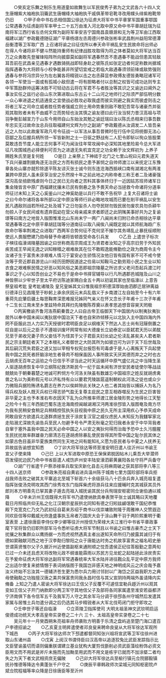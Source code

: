 <!-- { "loadSidebar": true } -->
　　○癸亥定乐舞之制乐生用道童如故舞生以军民俊秀子弟为之文武各六十四人文生唐帽紫大袖袍执羽籥武生唐帽绛大袖袍执干戚俱革带皂靴寻改用幞头绯紫袍靴带仍旧
　　○甲子命中书右丞相信国公徐达为征虏大将军中书平章掌军国重事鄂国公常遇春为征虏副将军率甲士二十五万由淮入河北取中原又命中书平章胡廷瑞为征南将军江西行省左丞何文辉为副将军率安吉宁国南昌袁赣滁和无为等卫军由江西取福建以湖广参政戴德随征湖广平章杨璟左丞周德兴参政张彬率武昌荆州益阳常德潭岳衡澧等卫军取广西  上召诸将谕之曰征伐所以奉天命平祸乱安生民故命将出师必在得人今诸将非不健斗然能持重师有纪律战胜攻取得为将之体者莫如大将军达当百万之众勇敢先登摧锋陷阵所向披靡莫如副将军遇春然吾不患遇春不能战但患其轻敌耳吾前在武昌亲见遇春才遇数骑挑战即轻身赴之彼陈氏如张定边者何足称数尚据城指挥遇春为大将顾与小校争能甚非所望切宜戒之若临大敌遇春须领前锋或敌势强则遇春与参将冯宗异分为左右翼各将精锐以击之右丞薛显参政傅友德皆勇略冠诸军可各领一军使当一面或有孤城小敌但遣一将有胆略者付以总制之权皆可成功达则专主中军策励群帅运筹决胜不可轻动古云将在军君不与者胜汝等其识之又谕达曰阃外之事汝实任之兹行必自山东次第进取山东古云十二山河之地师行之际须严部伍明分数一众心审进退之机适通变之宜使战必胜攻必取我虚而彼实则避之我实而彼虚则击之将者三军之司命立威者胜任势者强威立则士用命势重则敌不敢犯吾常与诸豪杰并驱观其取败者未有不由威不立而势轻也汝其慎之谕友德曰此行汝当努力昔汉高祖与项羽争衡彭越宣力于山东今用师自山东始汝其勉之谕廷瑞曰汝以陈氏丞相来归事吾数年忠实无过故命汝总兵往取福建何文辉为尔之副湖广参政戴德从汝调发二人皆吾亲近之人勿以此故废军政凡号令征战一以军法从事吾昔微时在行伍中见将统御无法心窃鄙之及后握兵柄所领一军皆新附之士一日驱之野战有二人犯令即斩以徇众皆股栗莫敢违吾节度人能立志何事不可为闻汝往年常攻闽中必深知其地里险易今总大军进征凡攻围城邑必择便利可否为之进退无失机宜克定之功全赖于汝文辉初为  上养子赐姓朱氏至是复何姓
　　○是日  上亲祭上下神祗于北门之七里山祝曰元君失道天下兵兴豪雄割据角逐无治民之方而有损民之患予甚悯之自帅师渡江以来抚定江东豫章各处山寨亦就殄除遂平陈友谅灭张士诚今则东连沧海西抵峡口南有湖湘北有两淮兼跨中原民人虽未获享治安之乐然揆十年之前此地之内称帝者三称王者二及诸豪强深沟高垒掊歛残虐则今日之民已无向者之苦料其事体终归于一近因姑苏班师诸军日集金陵皆言中原广西福建扰攘未已民有倒悬之急予畏天命必当拯救今命诸将分道率师征讨未知上天之心奚鉴山川之神奚助是以兵行不敢不告祝毕  上复大召诸将士谕之曰今命尔诸将各率所部以定中原汝等师行非必略地攻城而已要在削平祸乱以安生民凡遇敌则战若所经之处及城下之日勿妄杀人勿夺民财勿毁民居勿废农具勿杀耕牛勿掠人子女民间或有遗弃孤幼在营父母亲戚来求者即还之此阴隲美事好共为之复谕璟等曰南方之地皆入版图惟淮北山东尚未宁一两广八闽尚未归附已命丞相徐达平章常遇春等北定中原平章胡廷瑞等分道南征以取八闽俟八闽既定就以其师航海趋广东故命尔等率荆湘之众进取广西两军合势何征不克何坚不摧尔其务靖乱止暴抚绥顺附使远人畏服懋建乃勋毋替予命诸将皆顿首受命各引兵发
　　○乙丑  上遣世子标次子樉往临濠谒陵墓因谕之曰世称商高宗周成王为贤君者汝知之乎高宗旧劳于外知民疾苦成王早闻无逸之训知稼穑之艰难故其在位不敢暇逸能脩勤俭之政为商周令主今汝诸子生于富贵未涉艰难人情习于宴安必生骄惰况汝他日皆有国有家不可不戒今使汝等于旁近郡县游览山川经历田野因道途之俭易以知鞍马之勤劳观小民之生业以知衣食之艰难察民情之好恶以知风俗之美恶即祖宗陵墓之所访求父老问吾起兵渡江时事识之于心以知吾创业之不易也于是命中书择官辅导以行凡所遇郡邑城隍及山川之神皆祭以少牢世子至太平府访陈迪家赐白金五十两以初诞其家也至临濠以  上意告祭皇祖考妣  皇考妣诸陵及  皇兄皇姊其文曰惟我祖宗积德深厚始由泗郡迁居钟离益衍德泽日见昌隆至于眇躬上承余庆因元末兵乱倡义于乡南渡江左自始至今十有六年重荷先庇肇启疆土每思鞠育深恩难报兄姊同气亲义在怀又念长子年甫十三次子年甫十二生长江南未至乡里兹特命其拜扫先陵敬陈荐奠以表孝思追想音容昊天罔极
　　○丙寅檄谕齐鲁河洛燕蓟秦晋之人曰自古帝王临御天下中国居内以制夷狄夷狄居外以奉中国未闻以夷狄居中国治天下者也自宋祚倾移元以北狄入主中国四海内外罔不臣服此岂人力实乃天授彼时君明臣良足以纲维天下然达人志士尚有冠屦倒置之叹自是以后元之臣子不遵祖训废坏网常有如大德废长立幼泰定以臣弑君天历以弟酖兄至于弟收兄妻子烝父妾恬不为怪其于父子君臣夫妇长幼之伦渎乱甚矣夫人君者斯民之宗主朝廷者天下之本根礼义者御世之大防其所为如彼岂可为训于天下后世哉及其后嗣沉荒失君臣之道又加以宰相专权宪台报怨有司毒虐于是人心离叛天下兵起使我中国之民死者肝脑涂地生者骨肉不相保虽因人事所致实天厌其德而弃之之时也古云胡虏无百年之运验之今日信乎不谬当此之时天运循环中原气盛亿兆之中当降生圣人驱逐胡虏恢复中华立纲陈纪救济斯民今一纪于兹未闻有济世安民者徒使尔等战战兢兢处于朝秦暮楚之地诚可矜悯方今河洛关陕虽有数雄忘中国祖宗之姓反就胡虏禽兽之名以为美称假元号以济私恃有众以要君凭陵跋扈遥制朝权此河洛之徒也或众少力微阻兵据险贿诱名爵志在养力以俟衅隙此关陕之人也二者其始皆以捕妖人为名乃得兵权及妖人既灭兵权已得志骄气盈无复尊主庇民之意互相吞噬反为生民之巨害皆非华夏之主也予本淮右布衣因天下乱为众所推率师渡江居金陵形势之地得长江天堑之险今十有三年西抵巴蜀东连沧海南控闽越湖湘汉沔两淮徐邳皆入版图奄及南方尽为我有民稍安食稍足兵稍精控弦执矢目视我中原之民久无所主深用疚心予恭天成命罔敢自安方欲遣兵北逐群虏拯生民于涂炭复汉官之威仪虑民人未知反为我讎挈家北走陷溺尤深故先谕告兵至民人勿避予号令严肃无秋毫之犯归我者永安于中华背我者自窜于塞外盖我中国之民天必命中国之人以安之夷狄何得而治哉予恐中土久污膻腥生民扰扰故率群雄奋力廓清志在逐胡虏除暴乱使民皆得其所雪中国之耻尔民其体之如蒙古色目虽非华夏族类然同生天地之间有能知礼义愿为臣民者与中夏之人抚养无异故兹告谕想宜知悉
　　○丁卯大将军徐达等师至淮安明日遣人往沂州以书谕王宣父子使来降
　　○己巳  上以大军进取中原恐王保保弟脱因帖木儿乘吾大举潜师窃发侵扰边民乃命中书省臣遣人戒饬庐州安丰陆安濠泗蕲黄襄阳各处守将严兵备守
　　○湖广行省遣千户蔡添禄率兵取宝庆新化县击元将麻周破之获其部将李八等三十四人送京师
　　○参政朱亮祖自黄岩进兵温州陈于城南七里方国珍部将率兵拒战我师击败之破其太平寨追北至城下斩首六十余级获马八十匹余兵奔入城亮祖复遣指挥张俊汤克明攻其西门徐秀攻东门指挥柴虎将游兵往来应援晡时克其城获其员外郎刘本方明善先已挈其妻子遁去亮祖入城抚谕其民分兵徇瑞安枢密同佥谢伯通以城降
　　○辛未沂州王信既得大将军书乃遣使纳款具奉表贺平张士诚其略曰天地覆载日月照临共仰无私之化江汉朝宗星辰拱北同知有德之归矧兹鹾氓敢干国纪恭惟  殿下克宽克仁乃文乃武初征自葛来苏绍于商书以伐崇墉致附隆于周雅神人交赞遐迩同欢臣信等仰戴威光欣逢盛事执玉帛者万国庆大会于涂山舞干羽于两阶熙重明于衢室表至  上遣徐唐臣李侍仪李少卿等往沂州授信为荣禄大夫江淮行中书省平章政事麾下官将皆仍旧职所部军马令悉听征虏大将军节制且以书谕之曰惟古豪杰之士天下扰攘之秋集群众以鹰扬据一方而虎视然遇真主者出遂知天命所归乃披露其诚归于有德如窦融献河西之地于汉李勣归黎阳之众于唐能达时务之机故享富贵之福名昭史册世谓英贤惟尔父子久据沂州近使苗副枢来通附顺之忱吾遣侯正纪往答殷勤之意两旬已过一介未还且虑天将改物元政不纲谁能霖雨以苏民方见龙蛇之起陆拯此涂炭责实在予爰命征虏大将军徐达副将军常遇春统率大军水陆并进往戡众乱平定中原方我师之出适尔使复来摅情悃于表词纳版图于我国岂非感天地之神明成风云之庆会哉予嘉汝义终始不忘汝其一德辅济苍生更为悉尔兵力用讨邻封以广海岱之区益我职方之典毋使融勣之功独擅汉唐之美共保富贵同我永昌时信与其父宣阴持两端外虽请降内实脩备  上知之乃遣人密谕大将军徐达曰王信父子反覆不可遽信宜勒兵趍沂州以观其变如王信父子开门纳款即分两卫军守其地信父子及部将各同家属遣至淮安若益都济宁济南俱下各令信军五千及我军万人守之其余军马分调于徐邳各州守城然后发遣其家属与居惟土兵勿遣分调之后仍选其马步精锐者从大军北伐苟闭门拒守即攻之
　　○壬申世子等还自临濠
　　○立茶陵卫指挥使司
大明太祖圣神文武钦明启运俊德成功统天大孝高皇帝实录卷之二十六
三十、太祖高皇帝实录卷之二十七
　　吴元年十一月癸酉朔朱亮祖率舟师袭败方明善于乐清之盘屿追至楚门海口遣百户李德招谕之
　　○乙亥夏主明昇遣使者邓良叟来聘命良叟从大将军徐达军观所下城邑
　　○丙子大将军徐达师次下邳遣都督同知张兴祖将宣武等卫军往徐州进取山东诸州县
　　○戊寅  上阅汉书谓侍臣曰汉高帝以追逐狡兔比武臣发踪指示比文臣譬谕虽切而语则偏重朕谓建立基业犹构大厦剪伐斵削必资武臣藻绘粉饰必资文臣用文而不用武是斧斤未施而先加黝垩用武而不用文是栋宇已就而不加涂塈二者均失之为天下者文武相资庶无偏陂
　　○己卯大将军徐达兵至榆行镇元佥院郦毅镇抚孙惟德等降达令黄蓬张千户守之
　　○庚辰平章韩政师次梁城元同知枢密院卢斌佥院程福等率众降是日徐唐臣等至沂州
